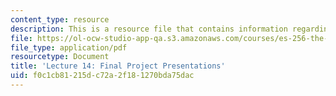 ```yaml
---
content_type: resource
description: This is a resource file that contains information regarding lecture 14.
file: https://ol-ocw-studio-app-qa.s3.amazonaws.com/courses/es-256-the-coming-years-spring-2008/f0c1cb81215dc72a2f181270bda75dac_MITES_256S08_Lec14.pdf
file_type: application/pdf
resourcetype: Document
title: 'Lecture 14: Final Project Presentations'
uid: f0c1cb81-215d-c72a-2f18-1270bda75dac
---
```

